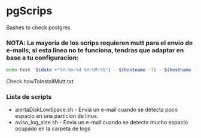 # pgScrips
Bashes to check postgres

### NOTA: La mayoria de los scrips requieren mutt para el envio de e-mails, si esta linea no te funciona, tendras que adaptar en base a tu configuracion:

```sh
echo test  $(date +"%Y-%m-%d %H:%M:%S") - $(hostname -f) - $(hostname -I) | mutt -s "test $(date +"%Y-%m-%d %H:%M:%S") - $(hostname -f) - $(hostname -I)" -- diegodaf@gmail.com
```
Check howToInstallMutt.txt

### Lista de scripts

  - alertaDiskLowSpace.sh - Envia un e-mail cuando se detecta poco espacio en una particion de linux. 
  - aviso_log_size.sh - Envia un e-mail cuando se detecta mucho espacio ocupado en la carpeta de logs
                            

